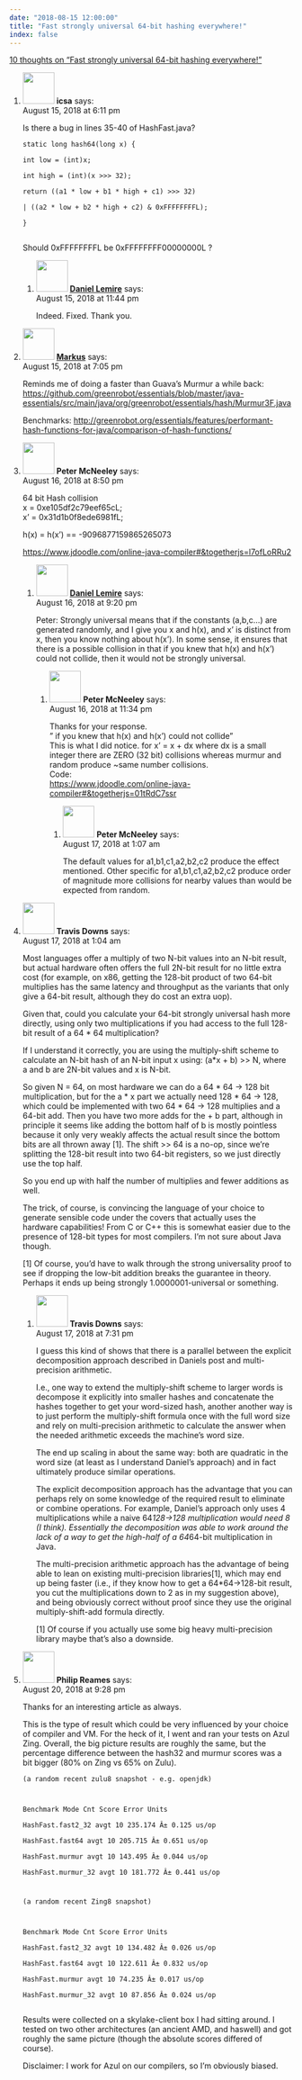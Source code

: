 ```yaml
---
date: "2018-08-15 12:00:00"
title: "Fast strongly universal 64-bit hashing everywhere!"
index: false
---
```


[10 thoughts on &ldquo;Fast strongly universal 64-bit hashing everywhere!&rdquo;](/lemire/blog/2018/08-15-fast-strongly-universal-64-bit-hashing-everywhere)

<ol class="comment-list">
<li id="comment-340527" class="comment even thread-even depth-1 parent">
<div class="comment-author vcard">
<img alt src="https://secure.gravatar.com/avatar/a22f40f9a5203888afe5b8bdaf0f229a?s=56&#038;d=mm&#038;r=g" srcset="https://secure.gravatar.com/avatar/a22f40f9a5203888afe5b8bdaf0f229a?s=112&#038;d=mm&#038;r=g 2x" class="avatar avatar-56 photo" height="56" width="56" decoding="async" /> <b class="fn">icsa</b> <span class="says">says:</span> </div>
<div class="comment-metadata"><time datetime="2018-08-15T18:11:17+00:00">August 15, 2018 at 6:11 pm</time></a> </div>
<div class="comment-content">
<p>Is there a bug in lines 35-40 of HashFast.java?</p>
<p><code>static long hash64(long x) {<br/>
int low = (int)x;<br/>
int high = (int)(x &gt;&gt;&gt; 32);<br/>
return ((a1 * low + b1 * high + c1) &gt;&gt;&gt; 32)<br/>
| ((a2 * low + b2 * high + c2) &amp; 0xFFFFFFFFL);<br/>
}<br/>
</code></p>
<p>Should 0xFFFFFFFFL be 0xFFFFFFFF00000000L ?</p>
</div>
<ol class="children">
<li id="comment-340855" class="comment byuser comment-author-lemire bypostauthor odd alt depth-2">
<div class="comment-author vcard">
<img alt src="https://secure.gravatar.com/avatar/2ca999bef9535950f5b84281a4dab006?s=56&#038;d=mm&#038;r=g" srcset="https://secure.gravatar.com/avatar/2ca999bef9535950f5b84281a4dab006?s=112&#038;d=mm&#038;r=g 2x" class="avatar avatar-56 photo" height="56" width="56" decoding="async" /> <b class="fn"><a href="https://lemire.me/en/" class="url" rel="ugc">Daniel Lemire</a></b> <span class="says">says:</span> </div>
<div class="comment-metadata"><time datetime="2018-08-15T23:44:41+00:00">August 15, 2018 at 11:44 pm</time></a> </div>
<div class="comment-content">
<p>Indeed. Fixed. Thank you.</p>
</div>
</li>
</ol>
</li>
<li id="comment-340591" class="comment even thread-odd thread-alt depth-1">
<div class="comment-author vcard">
<img alt src="https://secure.gravatar.com/avatar/dac2165273cc37a2ddb3eaf800c4a556?s=56&#038;d=mm&#038;r=g" srcset="https://secure.gravatar.com/avatar/dac2165273cc37a2ddb3eaf800c4a556?s=112&#038;d=mm&#038;r=g 2x" class="avatar avatar-56 photo" height="56" width="56" loading="lazy" decoding="async" /> <b class="fn"><a href="https://github.com/greenrobot/essentials/blob/master/java-essentials/src/main/java/org/greenrobot/essentials/hash/Murmur3F.java" class="url" rel="ugc external nofollow">Markus</a></b> <span class="says">says:</span> </div>
<div class="comment-metadata"><time datetime="2018-08-15T19:05:04+00:00">August 15, 2018 at 7:05 pm</time></a> </div>
<div class="comment-content">
<p>Reminds me of doing a faster than Guava&rsquo;s Murmur a while back: <a href="https://github.com/greenrobot/essentials/blob/master/java-essentials/src/main/java/org/greenrobot/essentials/hash/Murmur3F.java" rel="nofollow ugc">https://github.com/greenrobot/essentials/blob/master/java-essentials/src/main/java/org/greenrobot/essentials/hash/Murmur3F.java</a></p>
<p>Benchmarks: <a href="http://greenrobot.org/essentials/features/performant-hash-functions-for-java/comparison-of-hash-functions/" rel="nofollow ugc">http://greenrobot.org/essentials/features/performant-hash-functions-for-java/comparison-of-hash-functions/</a></p>
</div>
</li>
<li id="comment-341456" class="comment odd alt thread-even depth-1 parent">
<div class="comment-author vcard">
<img alt src="https://secure.gravatar.com/avatar/c8def6878fe910596c0c13112ab4b996?s=56&#038;d=mm&#038;r=g" srcset="https://secure.gravatar.com/avatar/c8def6878fe910596c0c13112ab4b996?s=112&#038;d=mm&#038;r=g 2x" class="avatar avatar-56 photo" height="56" width="56" loading="lazy" decoding="async" /> <b class="fn">Peter McNeeley</b> <span class="says">says:</span> </div>
<div class="comment-metadata"><time datetime="2018-08-16T20:50:20+00:00">August 16, 2018 at 8:50 pm</time></a> </div>
<div class="comment-content">
<p>64 bit Hash collision<br/>
x = 0xe105df2c79eef65cL;<br/>
x&rsquo; = 0x31d1b0f8ede6981fL;</p>
<p>h(x) = h(x&rsquo;) == -9096877159865265073</p>
<p><a href="https://www.jdoodle.com/online-java-compiler#&#038;togetherjs=l7ofLoRRu2" rel="nofollow ugc">https://www.jdoodle.com/online-java-compiler#&#038;togetherjs=l7ofLoRRu2</a></p>
</div>
<ol class="children">
<li id="comment-341475" class="comment byuser comment-author-lemire bypostauthor even depth-2 parent">
<div class="comment-author vcard">
<img alt src="https://secure.gravatar.com/avatar/2ca999bef9535950f5b84281a4dab006?s=56&#038;d=mm&#038;r=g" srcset="https://secure.gravatar.com/avatar/2ca999bef9535950f5b84281a4dab006?s=112&#038;d=mm&#038;r=g 2x" class="avatar avatar-56 photo" height="56" width="56" loading="lazy" decoding="async" /> <b class="fn"><a href="https://lemire.me/en/" class="url" rel="ugc">Daniel Lemire</a></b> <span class="says">says:</span> </div>
<div class="comment-metadata"><time datetime="2018-08-16T21:20:36+00:00">August 16, 2018 at 9:20 pm</time></a> </div>
<div class="comment-content">
<p>Peter: Strongly universal means that if the constants (a,b,c&#8230;) are generated randomly, and I give you x and h(x), and x&rsquo; is distinct from x, then you know nothing about h(x&rsquo;). In some sense, it ensures that there is a possible collision in that if you knew that h(x) and h(x&rsquo;) could not collide, then it would not be strongly universal.</p>
</div>
<ol class="children">
<li id="comment-341546" class="comment odd alt depth-3 parent">
<div class="comment-author vcard">
<img alt src="https://secure.gravatar.com/avatar/c8def6878fe910596c0c13112ab4b996?s=56&#038;d=mm&#038;r=g" srcset="https://secure.gravatar.com/avatar/c8def6878fe910596c0c13112ab4b996?s=112&#038;d=mm&#038;r=g 2x" class="avatar avatar-56 photo" height="56" width="56" loading="lazy" decoding="async" /> <b class="fn">Peter McNeeley</b> <span class="says">says:</span> </div>
<div class="comment-metadata"><time datetime="2018-08-16T23:34:29+00:00">August 16, 2018 at 11:34 pm</time></a> </div>
<div class="comment-content">
<p>Thanks for your response.<br/>
&rdquo; if you knew that h(x) and h(x&rsquo;) could not collide&rdquo;<br/>
This is what I did notice. for x&rsquo; = x + dx where dx is a small integer there are ZERO (32 bit) collisions whereas murmur and random produce ~same number collisions.<br/>
Code:<br/>
<a href="https://www.jdoodle.com/online-java-compiler#&#038;togetherjs=01tRdC7ssr" rel="nofollow ugc">https://www.jdoodle.com/online-java-compiler#&#038;togetherjs=01tRdC7ssr</a></p>
</div>
<ol class="children">
<li id="comment-341607" class="comment even depth-4">
<div class="comment-author vcard">
<img alt src="https://secure.gravatar.com/avatar/c8def6878fe910596c0c13112ab4b996?s=56&#038;d=mm&#038;r=g" srcset="https://secure.gravatar.com/avatar/c8def6878fe910596c0c13112ab4b996?s=112&#038;d=mm&#038;r=g 2x" class="avatar avatar-56 photo" height="56" width="56" loading="lazy" decoding="async" /> <b class="fn">Peter McNeeley</b> <span class="says">says:</span> </div>
<div class="comment-metadata"><time datetime="2018-08-17T01:07:18+00:00">August 17, 2018 at 1:07 am</time></a> </div>
<div class="comment-content">
<p>The default values for a1,b1,c1,a2,b2,c2 produce the effect mentioned. Other specific for a1,b1,c1,a2,b2,c2 produce order of magnitude more collisions for nearby values than would be expected from random.</p>
</div>
</li>
</ol>
</li>
</ol>
</li>
</ol>
</li>
<li id="comment-341604" class="comment odd alt thread-odd thread-alt depth-1 parent">
<div class="comment-author vcard">
<img alt src="https://secure.gravatar.com/avatar/c6937532928911c0dae3c9c89b658c09?s=56&#038;d=mm&#038;r=g" srcset="https://secure.gravatar.com/avatar/c6937532928911c0dae3c9c89b658c09?s=112&#038;d=mm&#038;r=g 2x" class="avatar avatar-56 photo" height="56" width="56" loading="lazy" decoding="async" /> <b class="fn">Travis Downs</b> <span class="says">says:</span> </div>
<div class="comment-metadata"><time datetime="2018-08-17T01:04:59+00:00">August 17, 2018 at 1:04 am</time></a> </div>
<div class="comment-content">
<p>Most languages offer a multiply of two N-bit values into an N-bit result, but actual hardware often offers the full 2N-bit result for no little extra cost (for example, on x86, getting the 128-bit product of two 64-bit multiplies has the same latency and throughput as the variants that only give a 64-bit result, although they do cost an extra uop).</p>
<p>Given that, could you calculate your 64-bit strongly universal hash more directly, using only two multiplications if you had access to the full 128-bit result of a 64 * 64 multiplication?</p>
<p>If I understand it correctly, you are using the multiply-shift scheme to calculate an N-bit hash of an N-bit input x using: (a*x + b) &gt;&gt; N, where a and b are 2N-bit values and x is N-bit.</p>
<p>So given N = 64, on most hardware we can do a 64 * 64 -&gt; 128 bit multiplication, but for the a * x part we actually need 128 * 64 -&gt; 128, which could be implemented with two 64 * 64 -&gt; 128 multiplies and a 64-bit add. Then you have two more adds for the + b part, although in principle it seems like adding the bottom half of b is mostly pointless because it only very weakly affects the actual result since the bottom bits are all thrown away [1]. The shift &gt;&gt; 64 is a no-op, since we&rsquo;re splitting the 128-bit result into two 64-bit registers, so we just directly use the top half.</p>
<p>So you end up with half the number of multiplies and fewer additions as well.</p>
<p>The trick, of course, is convincing the language of your choice to generate sensible code under the covers that actually uses the hardware capabilities! From C or C++ this is somewhat easier due to the presence of 128-bit types for most compilers. I&rsquo;m not sure about Java though.</p>
<p>[1] Of course, you&rsquo;d have to walk through the strong universality proof to see if dropping the low-bit addition breaks the guarantee in theory. Perhaps it ends up being strongly 1.0000001-universal or something.</p>
</div>
<ol class="children">
<li id="comment-342202" class="comment even depth-2">
<div class="comment-author vcard">
<img alt src="https://secure.gravatar.com/avatar/c6937532928911c0dae3c9c89b658c09?s=56&#038;d=mm&#038;r=g" srcset="https://secure.gravatar.com/avatar/c6937532928911c0dae3c9c89b658c09?s=112&#038;d=mm&#038;r=g 2x" class="avatar avatar-56 photo" height="56" width="56" loading="lazy" decoding="async" /> <b class="fn">Travis Downs</b> <span class="says">says:</span> </div>
<div class="comment-metadata"><time datetime="2018-08-17T19:31:39+00:00">August 17, 2018 at 7:31 pm</time></a> </div>
<div class="comment-content">
<p>I guess this kind of shows that there is a parallel between the explicit decomposition approach described in Daniels post and multi-precision arithmetic.</p>
<p>I.e., one way to extend the multiply-shift scheme to larger words is decompose it explicitly into smaller hashes and concatenate the hashes together to get your word-sized hash, another another way is to just perform the multiply-shift formula once with the full word size and rely on multi-precision arithmetic to calculate the answer when the needed arithmetic exceeds the machine&rsquo;s word size.</p>
<p>The end up scaling in about the same way: both are quadratic in the word size (at least as I understand Daniel&rsquo;s approach) and in fact ultimately produce similar operations.</p>
<p>The explicit decomposition approach has the advantage that you can perhaps rely on some knowledge of the required result to eliminate or combine operations. For example, Daniel&rsquo;s approach only uses 4 multiplications while a naive 64<em>128-&gt;128 multiplication would need 8 (I think). Essentially the decomposition was able to work around the lack of a way to get the high-half of a 64</em>64-bit multiplication in Java.</p>
<p>The multi-precision arithmetic approach has the advantage of being able to lean on existing multi-precision libraries[1], which may end up being faster (i.e., if they know how to get a 64*64-&gt;128-bit result, you cut the multiplications down to 2 as in my suggestion above), and being obviously correct without proof since they use the original multiply-shift-add formula directly.</p>
<p>[1] Of course if you actually use some big heavy multi-precision library maybe that&rsquo;s also a downside.</p>
</div>
</li>
</ol>
</li>
<li id="comment-343592" class="comment odd alt thread-even depth-1">
<div class="comment-author vcard">
<img alt src="https://secure.gravatar.com/avatar/295204f3745c05f98ba821b001662cc4?s=56&#038;d=mm&#038;r=g" srcset="https://secure.gravatar.com/avatar/295204f3745c05f98ba821b001662cc4?s=112&#038;d=mm&#038;r=g 2x" class="avatar avatar-56 photo" height="56" width="56" loading="lazy" decoding="async" /> <b class="fn">Philip Reames</b> <span class="says">says:</span> </div>
<div class="comment-metadata"><time datetime="2018-08-20T21:28:56+00:00">August 20, 2018 at 9:28 pm</time></a> </div>
<div class="comment-content">
<p>Thanks for an interesting article as always.</p>
<p>This is the type of result which could be very influenced by your choice of compiler and VM. For the heck of it, I went and ran your tests on Azul Zing. Overall, the big picture results are roughly the same, but the percentage difference between the hash32 and murmur scores was a bit bigger (80% on Zing vs 65% on Zulu).</p>
<p><code>(a random recent zulu8 snapshot - e.g. openjdk)</p>
<p>Benchmark Mode Cnt Score Error Units<br/>
HashFast.fast2_32 avgt 10 235.174 Â± 0.125 us/op<br/>
HashFast.fast64 avgt 10 205.715 Â± 0.651 us/op<br/>
HashFast.murmur avgt 10 143.495 Â± 0.044 us/op<br/>
HashFast.murmur_32 avgt 10 181.772 Â± 0.441 us/op</p>
<p>(a random recent Zing8 snapshot)</p>
<p>Benchmark Mode Cnt Score Error Units<br/>
HashFast.fast2_32 avgt 10 134.482 Â± 0.026 us/op<br/>
HashFast.fast64 avgt 10 122.611 Â± 0.832 us/op<br/>
HashFast.murmur avgt 10 74.235 Â± 0.017 us/op<br/>
HashFast.murmur_32 avgt 10 87.856 Â± 0.024 us/op<br/>
</code></p>
<p>Results were collected on a skylake-client box I had sitting around. I tested on two other architectures (an ancient AMD, and haswell) and got roughly the same picture (though the absolute scores differed of course).</p>
<p>Disclaimer: I work for Azul on our compilers, so I&rsquo;m obviously biased.</p>
</div>
</li>
</ol>
